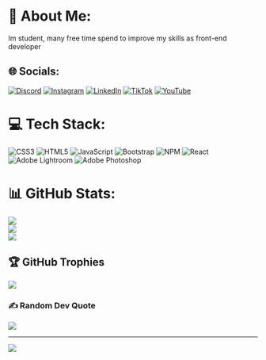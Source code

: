 # 💫 About Me:
Im student, many free time spend to improve my skills as front-end  developer


## 🌐 Socials:
[![Discord](https://img.shields.io/badge/Discord-%237289DA.svg?logo=discord&logoColor=white)](htttps://discord.gg/®ℭ𝔥𝔢𝔰𝔱𝔢𝔯#3799) 
[![Instagram](https://img.shields.io/badge/Instagram-%23E4405F.svg?logo=Instagram&logoColor=white)](https://instagram.com/_sanya_red_) 
[![LinkedIn](https://img.shields.io/badge/LinkedIn-%230077B5.svg?logo=linkedin&logoColor=white)](https://www.linkedin.com/in/alexander-red) 
[![TikTok](https://img.shields.io/badge/TikTok-%23000000.svg?logo=TikTok&logoColor=white)](https://www.tiktok.com/@hazen.mask) 
[![YouTube](https://img.shields.io/badge/YouTube-%23FF0000.svg?logo=YouTube&logoColor=white)](https://youtube.com/c/UCyGoe5ttSif6MmseF3Ovvvw) 

# 💻 Tech Stack:
![CSS3](https://img.shields.io/badge/css3-%231572B6.svg?style=for-the-badge&logo=css3&logoColor=white) ![HTML5](https://img.shields.io/badge/html5-%23E34F26.svg?style=for-the-badge&logo=html5&logoColor=white) ![JavaScript](https://img.shields.io/badge/javascript-%23323330.svg?style=for-the-badge&logo=javascript&logoColor=%23F7DF1E) ![Bootstrap](https://img.shields.io/badge/bootstrap-%23563D7C.svg?style=for-the-badge&logo=bootstrap&logoColor=white) ![NPM](https://img.shields.io/badge/NPM-%23000000.svg?style=for-the-badge&logo=npm&logoColor=white) ![React](https://img.shields.io/badge/react-%2320232a.svg?style=for-the-badge&logo=react&logoColor=%2361DAFB) ![Adobe Lightroom](https://img.shields.io/badge/Adobe%20Lightroom-31A8FF.svg?style=for-the-badge&logo=Adobe%20Lightroom&logoColor=white) ![Adobe Photoshop](https://img.shields.io/badge/adobephotoshop-%2331A8FF.svg?style=for-the-badge&logo=adobephotoshop&logoColor=white)
# 📊 GitHub Stats:
![](https://github-readme-stats.vercel.app/api?username=Holerion&theme=radical&hide_border=false&include_all_commits=true&count_private=true)<br/>
![](https://github-readme-streak-stats.herokuapp.com/?user=Holerion&theme=radical&hide_border=false)<br/>
![](https://github-readme-stats.vercel.app/api/top-langs/?username=Holerion&theme=radical&hide_border=false&include_all_commits=true&count_private=true&layout=compact)

## 🏆 GitHub Trophies
![](https://github-profile-trophy.vercel.app/?username=Holerion&theme=radical&no-frame=false&no-bg=true&margin-w=4)

### ✍️ Random Dev Quote
![](https://quotes-github-readme.vercel.app/api?type=horizontal&theme=radical)

---
[![](https://visitcount.itsvg.in/api?id=Holerion&icon=6&color=5)](https://visitcount.itsvg.in)

<!-- Proudly created with GPRM ( https://gprm.itsvg.in ) -->
